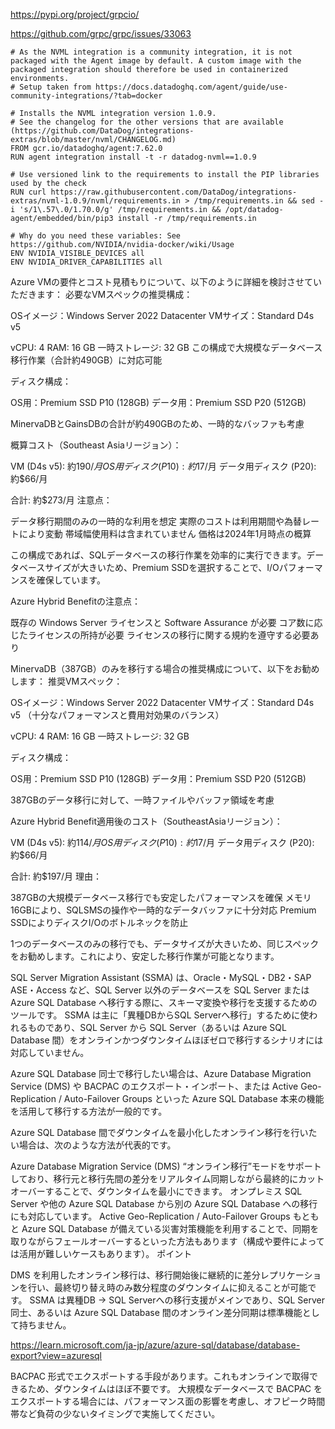 
https://pypi.org/project/grpcio/

https://github.com/grpc/grpc/issues/33063

```
# As the NVML integration is a community integration, it is not packaged with the Agent image by default. A custom image with the packaged integration should therefore be used in containerized environments.
# Setup taken from https://docs.datadoghq.com/agent/guide/use-community-integrations/?tab=docker

# Installs the NVML integration version 1.0.9.
# See the changelog for the other versions that are available (https://github.com/DataDog/integrations-extras/blob/master/nvml/CHANGELOG.md)
FROM gcr.io/datadoghq/agent:7.62.0
RUN agent integration install -t -r datadog-nvml==1.0.9

# Use versioned link to the requirements to install the PIP libraries used by the check
RUN curl https://raw.githubusercontent.com/DataDog/integrations-extras/nvml-1.0.9/nvml/requirements.in > /tmp/requirements.in && sed -i 's/1\.57\.0/1.70.0/g' /tmp/requirements.in && /opt/datadog-agent/embedded/bin/pip3 install -r /tmp/requirements.in

# Why do you need these variables: See https://github.com/NVIDIA/nvidia-docker/wiki/Usage
ENV NVIDIA_VISIBLE_DEVICES all
ENV NVIDIA_DRIVER_CAPABILITIES all
 ```   
Azure VMの要件とコスト見積もりについて、以下のように詳細を検討させていただきます：
必要なVMスペックの推奨構成：

OSイメージ：Windows Server 2022 Datacenter
VMサイズ：Standard D4s v5

vCPU: 4
RAM: 16 GB
一時ストレージ: 32 GB
この構成で大規模なデータベース移行作業（合計約490GB）に対応可能



ディスク構成：

OS用：Premium SSD P10 (128GB)
データ用：Premium SSD P20 (512GB)

MinervaDBとGainsDBの合計が約490GBのため、一時的なバッファも考慮



概算コスト（Southeast Asiaリージョン）：

VM (D4s v5): 約$190/月
OS用ディスク (P10): 約$17/月
データ用ディスク (P20): 約$66/月

合計: 約$273/月
注意点：

データ移行期間のみの一時的な利用を想定
実際のコストは利用期間や為替レートにより変動
帯域幅使用料は含まれていません
価格は2024年1月時点の概算

この構成であれば、SQLデータベースの移行作業を効率的に実行できます。データベースサイズが大きいため、Premium SSDを選択することで、I/Oパフォーマンスを確保しています。




Azure Hybrid Benefitの注意点：

既存の Windows Server ライセンスと Software Assurance が必要
コア数に応じたライセンスの所持が必要
ライセンスの移行に関する規約を遵守する必要あり


MinervaDB（387GB）のみを移行する場合の推奨構成について、以下をお勧めします：
推奨VMスペック：

OSイメージ：Windows Server 2022 Datacenter
VMサイズ：Standard D4s v5 （十分なパフォーマンスと費用対効果のバランス）

vCPU: 4
RAM: 16 GB
一時ストレージ: 32 GB



ディスク構成：

OS用：Premium SSD P10 (128GB)
データ用：Premium SSD P20 (512GB)

387GBのデータ移行に対して、一時ファイルやバッファ領域を考慮



Azure Hybrid Benefit適用後のコスト（SoutheastAsiaリージョン）：

VM (D4s v5): 約$114/月
OS用ディスク (P10): 約$17/月
データ用ディスク (P20): 約$66/月

合計: 約$197/月
理由：

387GBの大規模データベース移行でも安定したパフォーマンスを確保
メモリ16GBにより、SQLSMSの操作や一時的なデータバッファに十分対応
Premium SSDによりディスクI/Oのボトルネックを防止

1つのデータベースのみの移行でも、データサイズが大きいため、同じスペックをお勧めします。これにより、安定した移行作業が可能となります。



SQL Server Migration Assistant (SSMA) は、Oracle・MySQL・DB2・SAP ASE・Access など、SQL Server 以外のデータベースを SQL Server または Azure SQL Database へ移行する際に、スキーマ変換や移行を支援するためのツールです。
SSMA は主に「異種DBからSQL Serverへ移行」するために使われるものであり、SQL Server から SQL Server（あるいは Azure SQL Database 間）をオンラインかつダウンタイムほぼゼロで移行するシナリオには対応していません。

Azure SQL Database 同士で移行したい場合は、Azure Database Migration Service (DMS) や BACPAC のエクスポート・インポート、または Active Geo-Replication / Auto-Failover Groups といった Azure SQL Database 本来の機能を活用して移行する方法が一般的です。

Azure SQL Database 間でダウンタイムを最小化したオンライン移行を行いたい場合は、次のような方法が代表的です。

Azure Database Migration Service (DMS)
“オンライン移行”モードをサポートしており、移行元と移行先間の差分をリアルタイム同期しながら最終的にカットオーバーすることで、ダウンタイムを最小にできます。
オンプレミス SQL Server や他の Azure SQL Database から別の Azure SQL Database への移行にも対応しています。
Active Geo-Replication / Auto-Failover Groups
もともと Azure SQL Database が備えている災害対策機能を利用することで、同期を取りながらフェールオーバーするといった方法もあります（構成や要件によっては活用が難しいケースもあります）。
ポイント

DMS を利用したオンライン移行は、移行開始後に継続的に差分レプリケーションを行い、最終切り替え時のみ数分程度のダウンタイムに抑えることが可能です。
SSMA は異種DB → SQL Serverへの移行支援がメインであり、SQL Server 同士、あるいは Azure SQL Database 間のオンライン差分同期は標準機能として持ちません。


https://learn.microsoft.com/ja-jp/azure/azure-sql/database/database-export?view=azuresql



BACPAC 形式でエクスポートする手段があります。これもオンラインで取得できるため、ダウンタイムはほぼ不要です。
大規模なデータベースで BACPAC をエクスポートする場合には、パフォーマンス面の影響を考慮し、オフピーク時間帯など負荷の少ないタイミングで実施してください。
